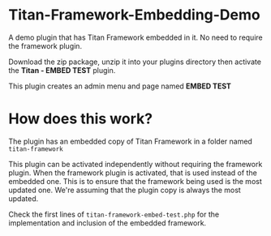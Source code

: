 Titan-Framework-Embedding-Demo
==============================

A demo plugin that has Titan Framework embedded in it. No need to require the framework plugin.

Download the zip package, unzip it into your plugins directory then activate the **Titan - EMBED TEST** plugin.

This plugin creates an admin menu and page named **EMBED TEST**

How does this work?
=======

The plugin has an embedded copy of Titan Framework in a folder named `titan-framework`

This plugin can be activated independently without requiring the framework plugin. When the framework plugin is activated, that is used instead of the embedded one. This is to ensure that the framework being used is the most updated one. We're assuming that the plugin copy is always the most updated.

Check the first lines of `titan-framework-embed-test.php` for the implementation and inclusion of the embedded framework.
